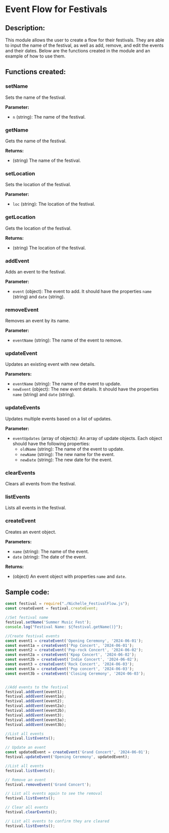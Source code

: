 # Event Flow for Festivals

## Description:
This module allows the user to create a flow for their festivals. They are able to input the name of the festival, as well as add, remove, and edit the events and their dates. Below are  the functions created in the module and an example of how to use them.

## Functions created:
### setName
Sets the name of the festival.

**Parameter:**
- `n` (string): The name of the festival.

### getName
Gets the name of the festival.

**Returns:**
- (string) The name of the festival.

### setLocation
Sets the location of the festival.

**Parameter:**
- `loc` (string): The location of the festival.

### getLocation
Gets the location of the festival.

**Returns:**
- (string) The location of the festival.

### addEvent
Adds an event to the festival.

**Parameter:**
- `event` (object): The event to add. It should have the properties `name` (string) and `date` (string).

### removeEvent
Removes an event by its name.

**Parameter:**
- `eventName` (string): The name of the event to remove.

### updateEvent
Updates an existing event with new details.

**Parameters:**
- `eventName` (string): The name of the event to update.
- `newEvent` (object): The new event details. It should have the properties `name` (string) and `date` (string).

### updateEvents
Updates multiple events based on a list of updates.

**Parameter:**
- `eventUpdates` (array of objects): An array of update objects. Each object should have the following properties:
  - `oldName` (string): The name of the event to update.
  - `newName` (string): The new name for the event.
  - `newDate` (string): The new date for the event.

### clearEvents
Clears all events from the festival.

### listEvents
Lists all events in the festival.

### createEvent
Creates an event object.

**Parameters:**
- `name` (string): The name of the event.
- `date` (string): The date of the event.

**Returns:**
- (object) An event object with properties `name` and `date`.


## Sample code:
```js
const festival = require("./Nichelle_FestivalFlow.js");
const createEvent = festival.createEvent;

//Set festival name
festival.setName('Summer Music Fest');
console.log("Festival Name: ${festival.getName()}");

//Create festival events
const event1 = createEvent('Opening Ceremony', '2024-06-01'); 
const event1a = createEvent('Pop Concert', '2024-06-01');
const event2 = createEvent('Pop-rock Concert', '2024-06-02');
const event2a = createEvent('Kpop Concert', '2024-06-02');
const event2b = createEvent('Indie Concert', '2024-06-02');
const event3 = createEvent('Rock Concert', '2024-06-03');
const event3a = createEvent('Pop concert', '2024-06-03');
const event3b = createEvent('Closing Ceremony', '2024-06-03');


//Add events to the festival
festival.addEvent(event1);
festival.addEvent(event1a);
festival.addEvent(event2);
festival.addEvent(event2a);
festival.addEvent(event2b);
festival.addEvent(event3);
festival.addEvent(event3a);
festival.addEvent(event3b);

//List all events
festival.listEvents();

// Update an event
const updatedEvent = createEvent('Grand Concert', '2024-06-01');
festival.updateEvent('Opening Ceremony', updatedEvent);

//List all events
festival.listEvents();

// Remove an event
festival.removeEvent('Grand Concert');

// List all events again to see the removal
festival.listEvents();

// Clear all events
festival.clearEvents();

// List all events to confirm they are cleared
festival.listEvents();